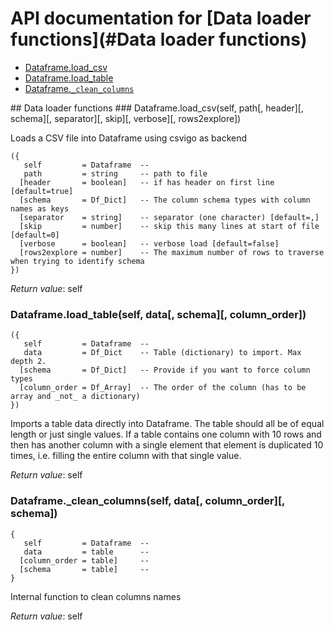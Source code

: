 # API documentation for [Data loader functions](#__Data loader functions__)
- [Dataframe.load_csv](#Dataframe.load_csv)
- [Dataframe.load_table](#Dataframe.load_table)
- [Dataframe.`_clean_columns`](#Dataframe._clean_columns)

<a name="__Data loader functions__">
## Data loader functions

<a name="Dataframe.load_csv">
### Dataframe.load_csv(self, path[, header][, schema][, separator][, skip][, verbose][, rows2explore])

Loads a CSV file into Dataframe using csvigo as backend

```
({
   self         = Dataframe  -- 
   path         = string     -- path to file
  [header       = boolean]   -- if has header on first line [default=true]
  [schema       = Df_Dict]   -- The column schema types with column names as keys
  [separator    = string]    -- separator (one character) [default=,]
  [skip         = number]    -- skip this many lines at start of file [default=0]
  [verbose      = boolean]   -- verbose load [default=false]
  [rows2explore = number]    -- The maximum number of rows to traverse when trying to identify schema
})
```

_Return value_: self
	<a name="Dataframe.load_table">
### Dataframe.load_table(self, data[, schema][, column_order])

```
({
   self         = Dataframe  -- 
   data         = Df_Dict    -- Table (dictionary) to import. Max depth 2.
  [schema       = Df_Dict]   -- Provide if you want to force column types
  [column_order = Df_Array]  -- The order of the column (has to be array and _not_ a dictionary)
})
```

Imports a table data directly into Dataframe. The table should all be of equal length
or just single values. If a table contains one column with 10 rows and then has
another column with a single element that element is duplicated 10 times, i.e.
filling the entire column with that single value.


_Return value_: self
	<a name="Dataframe._clean_columns">
### Dataframe._clean_columns(self, data[, column_order][, schema])

```
{
   self         = Dataframe  -- 
   data         = table      -- 
  [column_order = table]     -- 
  [schema       = table]     -- 
}
```

Internal function to clean columns names

_Return value_: self